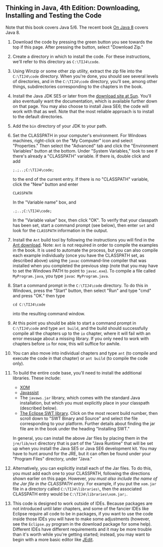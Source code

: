 Thinking in Java, 4th Edition: Downloading, Installing and Testing the Code
---------------------------------------------------------------------------

Note that this book covers Java 5/6. The recent book [On Java 8](http://www.onjava8.com/)
covers Java 8.

1.  Download the code by pressing the green button you see towards the top if this page. After pressing the button,
    select "Download Zip."

2.  Create a directory in which to install the code. For these
    instructions, we'll refer to this directory as `C:\TIJ4\code`.

3.  Using Winzip or some other zip utility, extract the zip file into
    the `C:\TIJ4\code` directory. When you're done, you should see
    several levels of directories, and in the `C:\TIJ4\code`
    directory, you'll see, among other things, subdirectories
    corresponding to the chapters in the book.

4.  Install the Java JDK SE5 or later from the [download site at
    Sun](http://java.sun.com/javase/downloads/index.jsp). You'll also
    eventually want the documentation, which is available further down
    on that page. You may also choose to install Java SE6; the code
    will work with that as well. Note that the most reliable approach
    is to install to the default directories.

5.  Add the `bin` directory of your JDK to your path.

6.  Set the CLASSPATH in your computer's environment. For Windows
    machines, right-click on the "My Computer" icon and select
    "Properties." Then select the "Advanced" tab and click the
    "Environment Variables" button at the bottom. Under "System
    Variables," look to see if there's already a "CLASSPATH" variable.
    If there is, double click and add
    ```
    ;.;..;C:\TIJ4\code;
    ```
    to the end of the current entry. If there is no "CLASSPATH"
    variable, click the "New" button and enter
    ```
    CLASSPATH
    ```
    In the "Variable name" box, and
    ```
    .;..;C:\TIJ4\code;
    ```
    In the "Variable value" box, then click "OK". To verify that your
    classpath has been set, start a command prompt (see below), then
    enter `set` and look for the `CLASSPATH` information in the
    output.

7.  Install the `Ant` build tool by following the instructions you
    will find in the [Ant download](http://ant.apache.org/). Note:
    `Ant` is not required in order to compile the examples in the
    book. It is used to automate the process, but you can also compile
    each example individually (once you have the CLASSPATH set, as
    described above) using the `javac` command-line compiler that
    was installed when you completed the previous step (note that you
    may have to set the Windows PATH to point to `javac.exe`). To
    compile a file called `MyProgram.java`, you type `javac
    MyProgram.java`.

8.  Start a command prompt in the `C:\TIJ4\code` directory. To do
    this in Windows, press the "Start" button, then select "Run" and
    type "cmd" and press "OK." then type
    ```
    cd C:\TIJ4\code
    ```
    into the resulting command window.

9.  At this point you should be able to start a command prompt in
    `C:\TIJ4\code` and type `ant build`, and the build should
    successfully compile all the chapters up to the `io` chapter,
    where it will fail with an error message about a missing library.
    If you only need to work with chapters before `io` for now, this
    will suffice for awhile.

10. You can also move into individual chapters and type `ant` (to
    compile and execute the code in that chapter) or `ant build` (to
    compile the code only).

11. To build the entire code base, you'll need to install the
    additional libraries. These include:
    -   [XOM](http://www.xom.nu)
    -   [Javassist](http://sourceforge.net/project/showfiles.php?group_id=22866)
    -   The `javaws.jar` library, which comes with the standard Java
        installation, but which you must explicitly place in your
        classpath (described below).
    -   [The Eclipse SWT
        library](http://download.eclipse.org/eclipse/downloads/).
        Click on the most recent build number, then scroll down to
        "SWT Binary and Source" and select the file corresponding to
        your platform. Further details about finding the jar file are
        in the book under the heading "Installing SWT."

    In general, you can install the above Jar files by placing them in
    the `jre/lib/ext` directory that is part of the "Java Runtime"
    that will be set up when you install the Java SE5 or Java SE6
    development kit. You may have to hunt around for the JRE, but it
    can often be found under your "Program Files" directory, under
    "Java."

12. Alternatively, you can explicitly install each of the Jar files.
    To do this, you must add each one to your CLASSPATH, following the
    directions shown earlier on this page. However, *you must also
    include the name of the Jar file in the CLASSPATH entry*. For
    example, if you put the `xom.jar` file in a directory called
    `C:\TIJ4\libraries\`, then the associated CLASSPATH entry
    would be `C:\TIJ4\libraries\xom.jar;`.

13. This code is designed to work outside of IDEs. Because packages
    are not introduced until later chapters, and some of the fancier
    IDEs like Eclipse require all code to be in packages, if you want
    to use the code inside those IDEs you will have to make some
    adjustments (however, see the `Eclipse.py` program in the
    download package for some help). Different IDEs have different
    requirements and it may be more trouble than it's worth while
    you're getting started; instead, you may want to begin with a more
    basic editor like [JEdit](http://www.jedit.org/).

